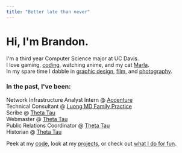 ```yaml
---
title: "Better late than never"
---
```

# Hi, I'm Brandon.
I'm a third year Computer Science major at UC Davis.  
I love gaming, [coding](/portfolio/), watching anime, and my cat [Marla](http://vsco.co/basedgiraffe/media/57aa64368da933c44f8b456a).  
In my spare time I dabble in [graphic design](https://photos.google.com/share/AF1QipPZDcic5RhNqlu19qRLeRA6rbw6mYtzR9DqAo0Gn-SKw3AAIPuFg0V2stjN4sUJ2w?key=Q2dMOF83bnFJLVhkT0tUVzYzTFdHWkJRWFFYWjdR), [film](https://www.youtube.com/watch?v=qnBEv72tgNQ), and [photography](http://vsco.co/basedgiraffe/).  

### In the past, I've been:  
Network Infrastructure Analyst Intern @ [Accenture](https://www.accenture.com)  
Technical Consultant @ [Luong MD Family Practice](https://www.zocdoc.com/doctor/lien-luong-md-28398)  
Scribe @ [Theta Tau](http://www.davisthetatau.com/)  
Webmaster @ [Theta Tau](http://www.davisthetatau.com/)  
Public Relations Coordinator @ [Theta Tau](http://www.davisthetatau.com/)  
Historian @ [Theta Tau](http://www.davisthetatau.com/)  

Peek at my [code](/code/), look at my [projects](/portfolio/), or check out [what I do for fun](/visuals/).  

<!-- {% include figure image_path="/assets/images/splash.jpg" caption="(I'm on the right)"%} -->